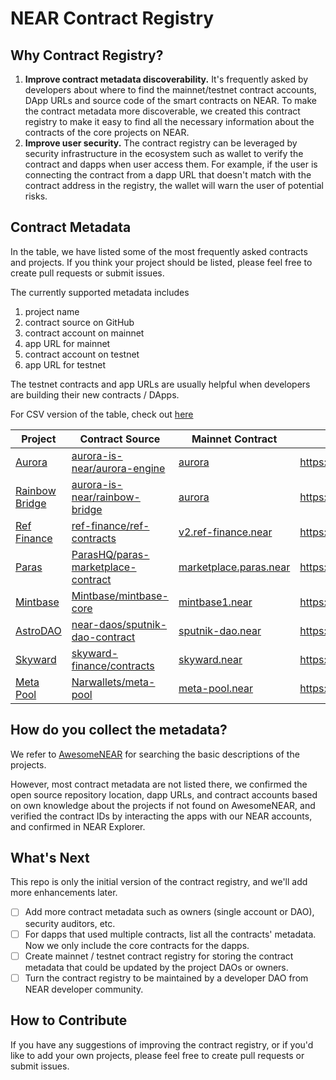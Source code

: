 # NEAR Contract Registry

## Why Contract Registry?

1. **Improve contract metadata discoverability.** It's frequently asked by developers about where to find the mainnet/testnet contract accounts, DApp URLs and source code of the smart contracts on NEAR. To make the contract metadata more discoverable, we created this contract registry to make it easy to find all the necessary information about the contracts of the core projects on NEAR. 
2. **Improve user security.** The contract registry can be leveraged by security infrastructure in the ecosystem such as wallet to verify the contract and dapps when user access them. For example, if the user is connecting the contract from a dapp URL that doesn't match with the contract address in the registry, the wallet will warn the user of potential risks.
 

## Contract Metadata

In the table, we have listed some of the most frequently asked contracts and projects. If you think your project should be listed, please feel free to create pull requests or submit issues.

The currently supported metadata includes

1. project name
2. contract source on GitHub
3. contract account on mainnet
4. app URL for mainnet
5. contract account on testnet
6. app URL for testnet

The testnet contracts and app URLs are usually helpful when developers are building their new contracts / DApps.

For CSV version of the table, check out [here](/near-contract-registry.csv)

| Project | Contract Source | Mainnet Contract | Mainnet App | Testnet Contract | Testnet App
| -------- | -------- | -------- | -------- | -------- | -------- |
| [Aurora](https://awesomenear.com/aurora-dev) | [aurora-is-near/aurora-engine](https://github.com/aurora-is-near/aurora-engine) | [aurora](https://explorer.near.org/accounts/aurora) | https://aurora.dev/start | [aurora](https://explorer.testnet.near.org/accounts/aurora) | https://aurora.dev/start |
| [Rainbow Bridge](https://awesomenear.com/rainbow-bridge) | [aurora-is-near/rainbow-bridge](https://github.com/aurora-is-near/rainbow-bridge) | [aurora](https://explorer.near.org/accounts/aurora) | https://rainbowbridge.app | [aurora](https://explorer.testnet.near.org/accounts/aurora) | https://testnet.rainbowbridge.app |
| [Ref Finance](https://awesomenear.com/ref-finance) | [ref-finance/ref-contracts](https://github.com/ref-finance/ref-contracts) | [v2.ref-finance.near](https://explorer.near.org/accounts/v2.ref-finance.near) | https://app.ref.finance | [exchange.ref-dev.testnet](https://explorer.testnet.near.org/accounts/exchange.ref-dev.testnet) | https://testnet.ref.finance |
| [Paras](https://awesomenear.com/paras) | [ParasHQ/paras-marketplace-contract](https://github.com/ParasHQ/paras-marketplace-contract) | [marketplace.paras.near](https://explorer.near.org/accounts/marketplace.paras.near) | https://paras.id | [paras-marketplace-v2.testnet](https://explorer.testnet.near.org/accounts/paras-marketplace-v2.testnet) | https://testnet.paras.id |
| [Mintbase](https://awesomenear.com/mintbase) | [Mintbase/mintbase-core](https://github.com/Mintbase/mintbase-core) | [mintbase1.near](https://explorer.near.org/accounts/mintbase1.near) | https://mintbase.io | [mintspace2.testnet](https://explorer.testnet.near.org/accounts/mintspace2.testnet) | https://testnet.mintbase.io |
| [AstroDAO](https://awesomenear.com/astrodao) | [near-daos/sputnik-dao-contract](https://github.com/near-daos/sputnik-dao-contract) | [sputnik-dao.near](https://explorer.near.org/accounts/sputnik-dao.near) | https://app.astrodao.com | [sputnikv2.testnet](https://explorer.testnet.near.org/accounts/sputnikv2.testnet) | https://testnet.app.astrodao.com |
| [Skyward](https://awesomenear.com/skyward-finance) | [skyward-finance/contracts](https://github.com/skyward-finance/contracts) | [skyward.near](https://explorer.near.org/accounts/skyward.near) | https://app.skyward.finance | [skyward.testnet](https://explorer.testnet.near.org/accounts/skyward.testnet) | https://test.skyward.finance |
| [Meta Pool](https://awesomenear.com/meta-pool) | [Narwallets/meta-pool](https://github.com/Narwallets/meta-pool) | [meta-pool.near](https://explorer.near.org/accounts/meta-pool.near) | https://metapool.app/dapp/mainnet/meta | [meta-v2.pool.testnet](https://explorer.testnet.near.org/accounts/meta-v2.pool.testnet) | https://metapool.app/dapp/testnet/meta |

## How do you collect the metadata?

We refer to [AwesomeNEAR](https://awesomenear.com/) for searching the basic descriptions of the projects. 

However, most contract metadata are not listed there, we confirmed the open source repository location, dapp URLs, and contract accounts based on own knowledge about the projects if not found on AwesomeNEAR, and verified the contract IDs by interacting the apps with our NEAR accounts, and confirmed in NEAR Explorer. 

## What's Next

This repo is only the initial version of the contract registry, and we'll add more enhancements later. 

- [ ] Add more contract metadata such as owners (single account or DAO), security auditors, etc.
- [ ] For dapps that used multiple contracts, list all the contracts' metadata. Now we only include the core contracts for the dapps.  
- [ ] Create mainnet / testnet contract registry for storing the contract metadata that could be updated by the project DAOs or owners.
- [ ] Turn the contract registry to be maintained by a developer DAO from NEAR developer community.

## How to Contribute

If you have any suggestions of improving the contract registry, or if you'd like to add your own projects, please feel free to create pull requests or submit issues.
